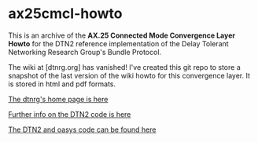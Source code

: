 # ax25cmcl-howto

This is an archive of the **AX.25 Connected Mode Convergence Layer Howto** for the DTN2 
reference implementation of the Delay Tolerant Networking Research Group's 
Bundle Protocol.

The wiki at [dtnrg.org] has vanished!  I've created this git repo to store a 
snapshot of the last version of the wiki howto for this convergence layer.
It is stored in html and pdf formats.

[The dtnrg's home page is here](https://sites.google.com/site/dtnresgroup/home)

[Further info on the DTN2 code is here](https://sites.google.com/site/dtnresgroup/home/code)

[The DTN2 and oasys code can be found here](http://sourceforge.net/projects/dtn/)
